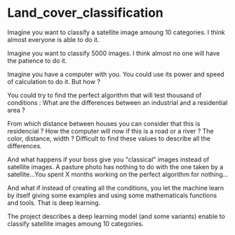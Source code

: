 # Land_cover_classification

Imagine you want to classify a satellite image amoung 10 categories. I think almost everyone is able to do it.

Imagine you want to classify 5000 images. I think almost no one will have the patience to do it.

Imagine you have a computer with you. You could use its power and speed of calculation to do it. But how ?

You could try to find the perfect algorithm that will test thousand of conditions : What are the differences between an industrial and a residential area ?

From which distance between houses you can consider that this is residencial ? How the computer will now if this is a road or a river ? The color, distance, width ? Difficult to find these values to describe all the differences.

And what happens if your boss give you "classical" images instead of satellite images. A pasture photo has nothing to do with the one taken by a satellite...You spent X months working on the perfect algorithm for nothing... 

And what if instead of creating all the conditions, you let the machine learn by itself giving some examples and using some mathematicals functions and tools. That is deep learning.

The project describes a deep learning model (and some variants) enable to classify satellite images amoung 10 categories.
